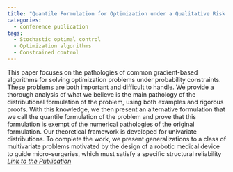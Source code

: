 ```yaml
---
title: "Quantile Formulation for Optimization under a Qualitative Risk Constraint"
categories:
  - conference publication
tags:
  - Stochastic optimal control 
  - Optimization algorithms 
  - Constrained control
---
```


This paper focuses on the pathologies of common gradient-based algorithms for solving optimization problems under probability constraints. These problems are both important and difficult to handle. We provide a thorough analysis of what we believe is the main pathology of the distributional formulation of the problem, using both examples and rigorous proofs. With this knowledge, we then present an alternative formulation that we call the quantile formulation of the problem and prove that this formulation is exempt of the numerical pathologies of the original formulation. Our theoretical framework is developed for univariate distributions. To complete the work, we present generalizations to a class of multivariate problems motivated by the design of a robotic medical device to guide micro-surgeries, which must satisfy a specific structural reliability
<cite><a href="[https://ieeexplore.ieee.org/document/9992955]">Link to the Publication</a></cite>
